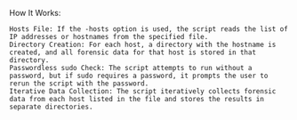 How It Works:

    Hosts File: If the -hosts option is used, the script reads the list of IP addresses or hostnames from the specified file.  
    Directory Creation: For each host, a directory with the hostname is created, and all forensic data for that host is stored in that directory.  
    Passwordless sudo Check: The script attempts to run without a password, but if sudo requires a password, it prompts the user to rerun the script with the password.  
    Iterative Data Collection: The script iteratively collects forensic data from each host listed in the file and stores the results in separate directories.  


